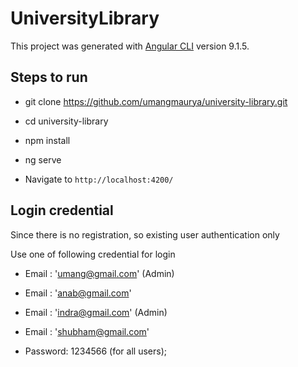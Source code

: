 # UniversityLibrary

This project was generated with [Angular CLI](https://github.com/angular/angular-cli) version 9.1.5.

## Steps to run 

* git clone https://github.com/umangmaurya/university-library.git

* cd university-library
* npm install
* ng serve
* Navigate to `http://localhost:4200/`

## Login credential 
Since there is no registration, so existing user authentication only

Use one of following credential for login

* Email : 'umang@gmail.com'  (Admin)
* Email : 'anab@gmail.com'
* Email : 'indra@gmail.com' (Admin)
* Email : 'shubham@gmail.com'

* Password: 1234566    (for all users);







